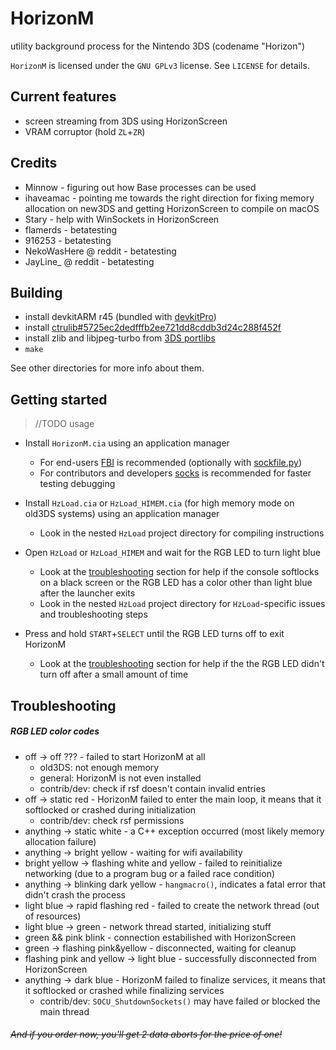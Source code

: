 ﻿# HorizonM
utility background process for the Nintendo 3DS (codename "Horizon")

`HorizonM` is licensed under the `GNU GPLv3` license. See `LICENSE` for details.


## Current features
* screen streaming from 3DS using HorizonScreen
* VRAM corruptor (hold `ZL`+`ZR`)


## Credits
- Minnow - figuring out how Base processes can be used
- ihaveamac - pointing me towards the right direction for fixing memory allocation on new3DS and getting HorizonScreen to compile on macOS
- Stary - help with WinSockets in HorizonScreen
- flamerds - betatesting
- 916253 - betatesting
- NekoWasHere @ reddit - betatesting
- JayLine_ @ reddit - betatesting

## Building
- install devkitARM r45 (bundled with [devkitPro](http://devkitpro.org))
- install [ctrulib#5725ec2dedfffb2ee721dd8cddb3d24c288f452f](https://github.com/smealum/ctrulib/tree/5725ec2dedfffb2ee721dd8cddb3d24c288f452f)
- install zlib and libjpeg-turbo from [3DS portlibs](https://raw.githubusercontent.com/devkitPro/3ds_portlibs/master/Makefile)
- `make`

See other directories for more info about them.

## Getting started
> //TODO usage

- Install `HorizonM.cia` using an application manager  
  - For end-users [FBI](https://github.com/Steveice10/FBI) is recommended (optionally with [sockfile.py](#))  
  - For contributors and developers [socks](https://github.com/MarcuzD/socks) is recommended for faster testing debugging

- Install `HzLoad.cia` or `HzLoad_HIMEM.cia` (for high memory mode on old3DS systems) using an application manager
  - Look in the nested `HzLoad` project directory for compiling instructions

- Open `HzLoad` or `HzLoad_HIMEM` and wait for the RGB LED to turn light blue
  - Look at the [troubleshooting](#tshoot) section for help if the console softlocks on a black screen or the RGB LED has a color other than light blue after the launcher exits
  - Look in the nested `HzLoad` project directory for `HzLoad`-specific issues and troubleshooting steps

- Press and hold `START`+`SELECT` until the RGB LED turns off to exit HorizonM
  - Look at the [troubleshooting](#troubleshooting) section for help if the the RGB LED didn't turn off after a small amount of time

## Troubleshooting

##### RGB LED color codes
- off -> off ??? - failed to start HorizonM at all
  - old3DS: not enough memory
  - general: HorizonM is not even installed
  - contrib/dev: check if rsf doesn't contain invalid entries
- off -> static red - HorizonM failed to enter the main loop, it means that it softlocked or crashed during initialization
  - contrib/dev: check rsf permissions
- anything -> static white - a C++ exception occurred (most likely memory allocation failure)
- anything -> bright yellow - waiting for wifi availability
- bright yellow -> flashing white and yellow - failed to reinitialize networking (due to a program bug or a failed race condition)
- anything -> blinking dark yellow - `hangmacro()`, indicates a fatal error that didn't crash the process
- light blue -> rapid flashing red - failed to create the network thread (out of resources)
- light blue -> green - network thread started, initializing stuff
- green && pink blink - connection estabilished with HorizonScreen
- green -> flashing pink&yellow - disconnected, waiting for cleanup
- flashing pink and yellow -> light blue - successfully disconnected from HorizonScreen
- anything -> dark blue - HorizonM failed to finalize services, it means that it softlocked or crashed while finalizing services
  - contrib/dev: `SOCU_ShutdownSockets()` may have failed or blocked the main thread

###### ~~And if you order now, you'll get 2 data aborts for the price of one!~~
